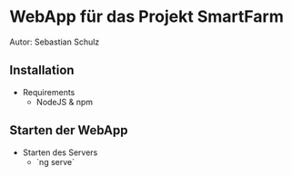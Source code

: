 <h1>
    WebApp f&uuml;r das Projekt SmartFarm
</h1>
<p>
    Autor: Sebastian Schulz 
</p>
<h2>
    Installation
</h2>
<ul>
    <li>
        <span>Requirements</span>
        <ul>
            <li>NodeJS &amp; npm</li>
        </ul>
    </li>
</ul>
<h2>
    Starten der WebApp
</h2>
<ul>
    <li>
        <span>Starten des Servers</span>
        <ul>
            <li>`ng serve`</li>
        </ul>
    </li>
</ul>